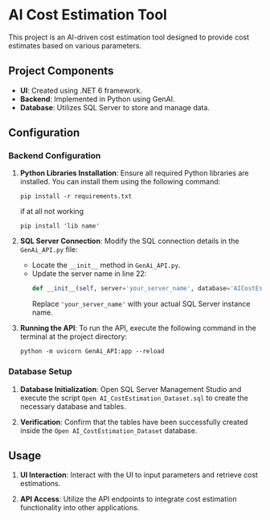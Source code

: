 # AI Cost Estimation Tool

This project is an AI-driven cost estimation tool designed to provide  cost estimates based on various parameters.

## Project Components

- **UI**: Created using .NET 6 framework.
- **Backend**: Implemented in Python using GenAI.
- **Database**: Utilizes SQL Server to store and manage data.

## Configuration

### Backend Configuration

1. **Python Libraries Installation**: Ensure all required Python libraries are installed. You can install them using the following command:
   ```
   pip install -r requirements.txt
   ```
   if at all not working 
   ```
   pip install 'lib name'
   ```
2. **SQL Server Connection**: Modify the SQL connection details in the `GenAi_API.py` file:
   - Locate the `__init__` method in `GenAi_API.py`.
   - Update the server name in line 22:
     ```python
     def __init__(self, server='your_server_name', database='AICostEstimation', driver='ODBC Driver 17 for SQL Server'):
     ```
     Replace `'your_server_name'` with your actual SQL Server instance name.

3. **Running the API**: To run the API, execute the following command in the terminal at the project directory:
   ```
   python -m uvicorn GenAi_API:app --reload
   ```

### Database Setup

1. **Database Initialization**: Open SQL Server Management Studio and execute the script `Open AI_CostEstimation_Dataset.sql` to create the necessary database and tables.
   
2. **Verification**: Confirm that the tables have been successfully created inside the `Open AI_CostEstimation_Dataset` database.

## Usage

1. **UI Interaction**: Interact with the UI to input parameters and retrieve cost estimations.
   
2. **API Access**: Utilize the API endpoints to integrate cost estimation functionality into other applications.


